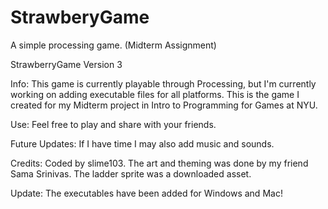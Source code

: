 # StrawberyGame
A simple processing game. (Midterm Assignment)

StrawberryGame Version 3

Info:
This game is currently playable through Processing, but I'm currently working on adding executable files for all platforms.
This is the game I created for my Midterm project in Intro to Programming for Games at NYU.

Use:
Feel free to play and share with your friends.

Future Updates:
If I have time I may also add music and sounds.

Credits:
Coded by slime103.
The art and theming was done by my friend Sama Srinivas.
The ladder sprite was a downloaded asset.

Update:
The executables have been added for Windows and Mac!
